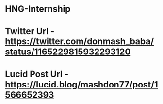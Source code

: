 # HNG-Internship
# Twitter Url - https://twitter.com/donmash_baba/status/1165229815932293120
# Lucid Post Url - https://lucid.blog/mashdon77/post/1566652393
